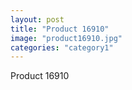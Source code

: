 ```yaml
---
layout: post
title: "Product 16910"
image: "product16910.jpg"
categories: "category1"
---
```

Product 16910
